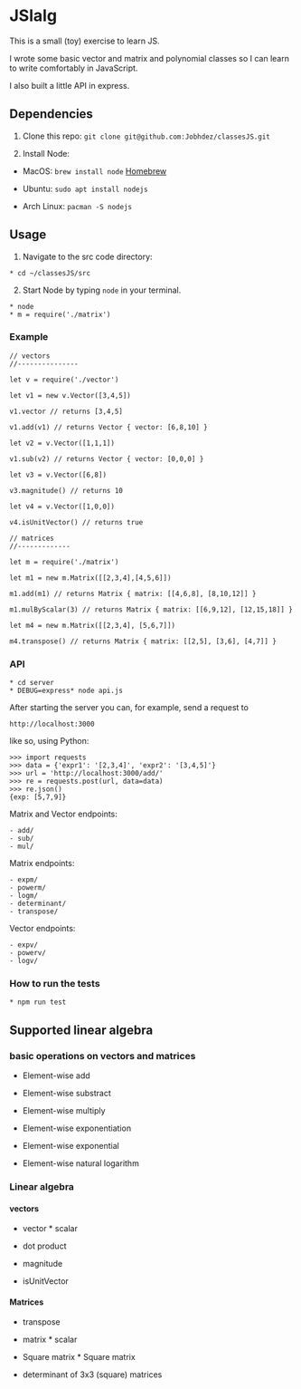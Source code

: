 # JSlalg
This is a small (toy) exercise to learn JS.

I wrote some basic vector and matrix and polynomial classes so I can learn to write comfortably in JavaScript.

I also built a little API in express.
## Dependencies
1. Clone this repo: `git clone git@github.com:Jobhdez/classesJS.git`

2. Install Node:


- MacOS: `brew install node`
[Homebrew](https://brew.sh)

- Ubuntu: `sudo apt install nodejs`

- Arch Linux: `pacman -S nodejs`

## Usage
1. Navigate to the src code directory:
```
* cd ~/classesJS/src
```

2. Start Node by typing `node` in your terminal.
```
* node
* m = require('./matrix')
```

### Example 

```JS
// vectors
//--------------- 

let v = require('./vector')

let v1 = new v.Vector([3,4,5])

v1.vector // returns [3,4,5]

v1.add(v1) // returns Vector { vector: [6,8,10] }

let v2 = v.Vector([1,1,1])

v1.sub(v2) // returns Vector { vector: [0,0,0] }

let v3 = v.Vector([6,8])

v3.magnitude() // returns 10

let v4 = v.Vector([1,0,0]) 

v4.isUnitVector() // returns true

// matrices
//-------------

let m = require('./matrix')

let m1 = new m.Matrix([[2,3,4],[4,5,6]])

m1.add(m1) // returns Matrix { matrix: [[4,6,8], [8,10,12]] }

m1.mulByScalar(3) // returns Matrix { matrix: [[6,9,12], [12,15,18]] }

let m4 = new m.Matrix([[2,3,4], [5,6,7]])

m4.transpose() // returns Matrix { matrix: [[2,5], [3,6], [4,7]] }
```

### API
```
* cd server
* DEBUG=express* node api.js
```

After starting the server you can, for example, send a request to 
```
http://localhost:3000
```

like so, using Python:
```
>>> import requests
>>> data = {'expr1': '[2,3,4]', 'expr2': '[3,4,5]'}
>>> url = 'http://localhost:3000/add/'
>>> re = requests.post(url, data=data)
>>> re.json()
{exp: [5,7,9]}
```

Matrix and Vector endpoints:

```
- add/
- sub/
- mul/
```
Matrix endpoints:
```
- expm/
- powerm/
- logm/
- determinant/
- transpose/
```
Vector endpoints:

```
- expv/
- powerv/
- logv/
```


### How to run the tests
```
* npm run test
```

## Supported linear algebra

### basic operations on vectors and matrices

- Element-wise add

- Element-wise substract

- Element-wise multiply

- Element-wise exponentiation

- Element-wise exponential

- Element-wise natural logarithm

### Linear algebra

#### vectors

- vector * scalar

- dot product

- magnitude

- isUnitVector

#### Matrices

- transpose

- matrix * scalar

- Square matrix * Square matrix

- determinant of 3x3 (square) matrices

